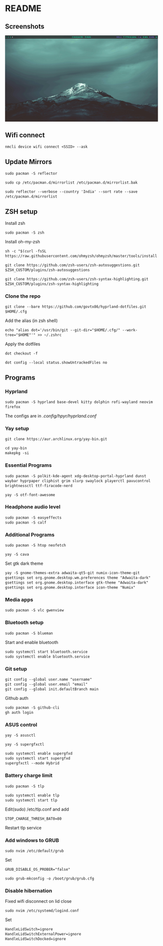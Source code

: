 # README

## Screenshots

![Screenshot 1](Screenshots/sshot1.png)

## Wifi connect

```
nmcli device wifi connect <SSID> --ask
```

## Update Mirrors

```
sudo pacman -S reflector
```
```
sudo cp /etc/pacman.d/mirrorlist /etc/pacman.d/mirrorlist.bak
```
```
sudo reflector --verbose --country 'India' --sort rate --save /etc/pacman.d/mirrorlist
```

## ZSH setup

Install zsh
```
sudo pacman -S zsh
```
Install oh-my-zsh
```
sh -c "$(curl -fsSL https://raw.githubusercontent.com/ohmyzsh/ohmyzsh/master/tools/install.sh)"
```
```
git clone https://github.com/zsh-users/zsh-autosuggestions.git $ZSH_CUSTOM/plugins/zsh-autosuggestions
```
```
git clone https://github.com/zsh-users/zsh-syntax-highlighting.git $ZSH_CUSTOM/plugins/zsh-syntax-highlighting
```


### Clone the repo
```
git clone --bare https://github.com/govtx86/hyprland-dotfiles.git $HOME/.cfg
```
Add the alias (in zsh shell)
```
echo "alias dot='/usr/bin/git --git-dir="$HOME/.cfg/" --work-tree="$HOME"'" >> ~/.zshrc
```
Apply the dotfiles
```
dot checkout -f
```
```
dot config --local status.showUntrackedFiles no
```


## Programs

### Hyprland
```
sudo pacman -S hyprland base-devel kitty dolphin rofi-wayland neovim firefox
```

The configs are in *.config/hpyr/hyprland.conf*

### Yay setup

```
git clone https://aur.archlinux.org/yay-bin.git
```
```
cd yay-bin
makepkg -si
```

### Essential Programs

```
sudo pacman -S polkit-kde-agent xdg-desktop-portal-hyprland dunst waybar hyprpaper cliphist grim slurp swaylock playerctl pavucontrol brightnessctl ttf-firacode-nerd
```
```
yay -S otf-font-awesome
```

### Headphone audio level

```
sudo pacman -S easyeffects
sudo pacman -S calf
```

### Additional Programs
```
sudo pacman -S htop neofetch
```
```
yay -S cava
```

Set gtk dark theme
```
yay -S gnome-themes-extra adwaita-qt5-git numix-icon-theme-git
gsettings set org.gnome.desktop.wm.preferences theme "Adwaita-dark"
gsettings set org.gnome.desktop.interface gtk-theme "Adwaita-dark"
gsettings set org.gnome.desktop.interface icon-theme "Numix"
```
### Media apps
```
sudo pacman -S vlc gwenview
```


### Bluetooth setup

```
sudo pacman -S blueman
```

Start and enable bluetooth
```
sudo systemctl start bluetooth.service
sudo systemctl enable bluetooth.service
```

### Git setup
```
git config --global user.name "username"
git config --global user.email "email"
git config --global init.defaultBranch main
```
Github auth
```
sudo pacman -S github-cli
gh auth login
```

### ASUS control

```
yay -S asusctl
```
```
yay -S supergfxctl
```
```
sudo systemctl enable supergfxd
sudo systemctl start supergfxd
supergfxctl --mode Hybrid
```

### Battery charge limit

```
sudo pacman -S tlp
```
```
sudo systemctl enable tlp
sudo systemctl start tlp
```
Edit(sudo) /etc/tlp.conf and add
```
STOP_CHARGE_THRESH_BAT0=80
```
Restart tlp service

### Add windows to GRUB

```
sudo nvim /etc/default/grub
```
Set
```
GRUB_DISABLE_OS_PROBER="false"
```
```
sudo grub-mkconfig -o /boot/grub/grub.cfg
```

### Disable hibernation

Fixed wifi disconnect on lid close
```
sudo nvim /etc/systemd/logind.conf
```
Set
```
HandleLidSwitch=ignore
HandleLidSwitchExternalPower=ignore
HandleLidSwitchDocked=ignore
```
